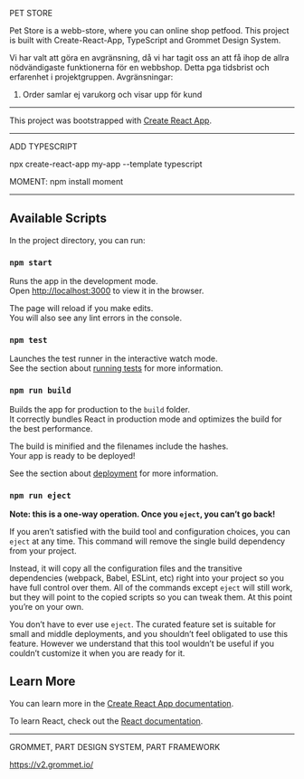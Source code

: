 PET STORE

Pet Store is a webb-store, where you can online shop petfood.
This project is built with Create-React-App, TypeScript and Grommet Design System.

Vi har valt att göra en avgränsning, då vi har tagit oss an att få ihop de allra nödvändigaste funktionerna för en webbshop. Detta pga tidsbrist och erfarenhet i projektgruppen. 
Avgränsningar: 
1. Order samlar ej varukorg och visar upp för kund

***********************************************************************************

This project was bootstrapped with [Create React App](https://github.com/facebook/create-react-app).

***********************************************************************************
ADD TYPESCRIPT

npx create-react-app my-app --template typescript

MOMENT:
npm install moment

***********************************************************************************
## Available Scripts

In the project directory, you can run:

### `npm start`

Runs the app in the development mode.<br />
Open [http://localhost:3000](http://localhost:3000) to view it in the browser.

The page will reload if you make edits.<br />
You will also see any lint errors in the console.

### `npm test`

Launches the test runner in the interactive watch mode.<br />
See the section about [running tests](https://facebook.github.io/create-react-app/docs/running-tests) for more information.

### `npm run build`

Builds the app for production to the `build` folder.<br />
It correctly bundles React in production mode and optimizes the build for the best performance.

The build is minified and the filenames include the hashes.<br />
Your app is ready to be deployed!

See the section about [deployment](https://facebook.github.io/create-react-app/docs/deployment) for more information.

### `npm run eject`

**Note: this is a one-way operation. Once you `eject`, you can’t go back!**

If you aren’t satisfied with the build tool and configuration choices, you can `eject` at any time. This command will remove the single build dependency from your project.

Instead, it will copy all the configuration files and the transitive dependencies (webpack, Babel, ESLint, etc) right into your project so you have full control over them. All of the commands except `eject` will still work, but they will point to the copied scripts so you can tweak them. At this point you’re on your own.

You don’t have to ever use `eject`. The curated feature set is suitable for small and middle deployments, and you shouldn’t feel obligated to use this feature. However we understand that this tool wouldn’t be useful if you couldn’t customize it when you are ready for it.

## Learn More

You can learn more in the [Create React App documentation](https://facebook.github.io/create-react-app/docs/getting-started).

To learn React, check out the [React documentation](https://reactjs.org/).

***********************************************************************************

GROMMET, 
PART DESIGN SYSTEM, PART FRAMEWORK

https://v2.grommet.io/
